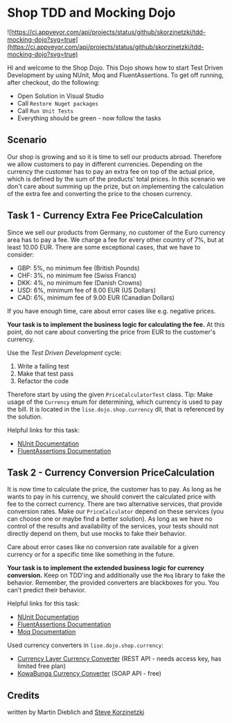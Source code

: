# Shop TDD and Mocking Dojo
![https://ci.appveyor.com/api/projects/status/github/skorzinetzki/tdd-mocking-dojo?svg=true](https://ci.appveyor.com/api/projects/status/github/skorzinetzki/tdd-mocking-dojo?svg=true)

Hi and welcome to the Shop Dojo. This Dojo shows how to start Test Driven Development by using NUnit, Moq and FluentAssertions. To get off running, after checkout, do the following:

* Open Solution in Visual Studio
* Call `Restore Nuget packages`
* Call `Run Unit Tests`
* Everything should be green - now follow the tasks 

## Scenario
Our shop is growing and so it is time to sell our products abroad. Therefore we allow customers to pay in different currencies. Depending on the currency the customer has to pay an extra fee on top of the actual price, which is defined by the sum of the products' total prices. In this scenario we don't care about summing up the prize, but on implementing the calculation of the extra fee and converting the price to the chosen currency.

## Task 1 - Currency Extra Fee PriceCalculation
Since we sell our products from Germany, no customer of the Euro currency area has to pay a fee. 
We charge a fee for every other country of 7%, but at least 10.00 EUR. There are some exceptional cases, that we have to consider:

* GBP: 5%, no minimum fee (British Pounds)
* CHF: 3%, no minimum fee (Swiss Francs)
* DKK: 4%, no minimum fee (Danish Crowns)
* USD: 6%, minimum fee of 8.00 EUR (US Dollars)
* CAD: 6%, minimum fee of 9.00 EUR (Canadian Dollars)

If you have enough time, care about error cases like e.g. negative prices.

**Your task is to implement the business logic for calculating the fee.** At this point, do not care about converting the price from EUR to the customer's currency.

Use the *Test Driven Development* cycle:

1. Write a failing test
2. Make that test pass
3. Refactor the code

Therefore start by using the given `PriceCalculatorTest` class. Tip: Make usage of the `Currency` enum for determining, which currency is used to pay the bill. It is located in the `lise.dojo.shop.currency` dll, that is referenced by the solution.

Helpful links for this task:

* [NUnit Documentation](https://github.com/nunit/docs/wiki/NUnit-Documentation)
* [FluentAssertions Documentation](https://github.com/dennisdoomen/fluentassertions/wiki)

## Task 2 - Currency Conversion PriceCalculation
It is now time to calculate the price, the customer has to pay. As long as he wants to pay in his currency, we should convert the calculated price with fee to the correct currency. There are two alternative services, that provide conversion rates. Make our `PriceCalculator` depend on these services (you can choose one or maybe find a better solution). As long as we have no control of the results and availability of the services, your tests should not directly depend on them, but use mocks to fake their behavior.

Care about error cases like no conversion rate available for a given currency or for a specific time like something in the future.

**Your task is to implement the extended business logic for currency conversion.** Keep on TDD'ing and additionally use the `Moq` library to fake the behavior. Remember, the provided converters are blackboxes for you. You can't predict their behavior.

Helpful links for this task:

* [NUnit Documentation](https://github.com/nunit/docs/wiki/NUnit-Documentation)
* [FluentAssertions Documentation](https://github.com/dennisdoomen/fluentassertions/wiki)
* [Moq Documentation](https://github.com/Moq/moq4/wiki/Quickstart)

Used currency converters in `lise.dojo.shop.currency`:

* [Currency Layer Currency Converter](https://currencylayer.com/) (REST API - needs access key, has limited free plan)
* [KowaBunga Currency Converter](http://currencyconverter.kowabunga.net/converter.asmx) (SOAP API - free)

## Credits
written by Martin Dieblich and [Steve Korzinetzki](https://twitter.com/skorzinetzki)
